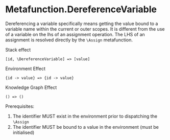 # Metafunction.DereferenceVariable

Dereferencing a variable specifically means getting the value bound to a variable name within the current or outer scopes.  It is different from the use of a variable on the lhs of an assignment operation.  The LHS of an assignment is resolved directly by the `\Assign` metafunction.

Stack effect

    [id, \DereferenceVariable] => [value]

Environment Effect

    {id -> value} => {id -> value}

Knowledge Graph Effect

    () => ()

Prerequisites:

1. The identifier MUST exist in the environment prior to dispatching the `\Assign`
2. The identifier MUST be bound to a value in the environment (must be initialised)
